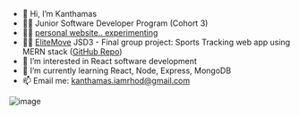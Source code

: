 - 👋 Hi, I’m Kanthamas 
- 👩‍💻 Junior Software Developer Program (Cohort 3)
- 👩‍🔬 [personal website.. experimenting](https://portfolio-kanthamas.vercel.app/)
- 👩‍💻 [EliteMove](https://elitemove-ui.vercel.app/) JSD3 - Final group project: Sports Tracking web app using MERN stack ([GitHub Repo](https://github.com/JSD3G6))
- 👀 I’m interested in React software development
- 🌱 I’m currently learning React,  Node, Express, MongoDB
- 📫 Email me: kanthamas.iamrhod@gmail.com

![image](https://user-images.githubusercontent.com/114124443/209953054-924a569d-cd36-4388-9ffb-336187b31f2c.png)


<!---
Kanthamas/Kanthamas is a ✨ special ✨ repository because its `README.md` (this file) appears on your GitHub profile.
You can click the Preview link to take a look at your changes.
--->
